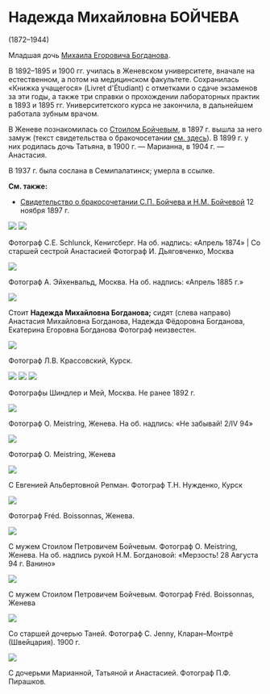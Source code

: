 # Надежда Михайловна БОЙЧЕВА
(1872–1944)

Младшая дочь [Михаила Егоровича Богданова](MEB.md).

В 1892–1895 и 1900 гг. училась в Женевском университете, вначале на естественном, а потом на медицинском факультете. Сохранилась «Книжка учащегося» (Livret d'Étudiant) с отметками о сдаче экзаменов за эти годы, а также три справки о прохождении лабораторных практик в 1893 и 1895 гг. Университетского курса не закончила, в дальнейшем работала зубным врачом.

В Женеве познакомилась со [Стоилом Бойчевым](SPB.md), в 1897 г. вышла за него замуж (текст свидетельства о бракочосетании [см. здесь](../docs/doc-1897-11-29.md)). В 1899 г. у них родилась дочь Татьяна, в 1900 г. — Марианна, в 1904 г. — Анастасия.

В 1937 г. была сослана в Семипалатинск; умерла в ссылке.

**См. также:**

- [Свидетельство о бракосочетании С.П. Бойчева и Н.М. Бойчевой](../docs/doc-1897-11-29.md) 12 ноября 1897 г.

![](../Album/img/27-2.jpg) ![](../Album/img/39-1.jpg)

Фотограф C.E. Schlunck, Кенигсберг.
На об. надпись: «Апрель 1874» | Со старшей сестрой Анастасией
Фотограф И. Дьяговченко, Москва

![](../Album/img/27-3.jpg)

Фотограф А. Эйхенвальд, Москва.
На об. надпись: «Апрель 1885 г.»

![](img/AMB_NMB_NFB_EEB.jpg)

Стоит **Надежда Михайловна Богданова;** сидят (слева направо) Анастасия Михайловна Богданова, Надежда Фёдоровна Богданова, Екатерина Егоровна Богданова
Фотограф неизвестен.

![](../Album/img/39-3.jpg)

Фотограф Л.В. Крассовский, Курск.

![](../Album/img/20-4.jpg) ![](../Album/img/26-1.jpg) ![](../Album/img/27-4.jpg)

Фотографы Шиндлер и Мей, Москва.
Не ранее 1892 г.

![](../Album/img/21-1.jpg)

Фотограф O. Meistring, Женева.
На об. надпись: «Не забывай! 2/IV 94»

![](img/NMB-Meistring1894.jpg)

Фотограф O. Meistring, Женева

![](../Album/img/21-4.jpg)

С Евгенией Альбертовной Репман.
Фотограф Т.Н. Нужденко, Курск

![](../Album/img/32-2.jpg)

Фотограф Fréd. Boissonnas, Женева.

![](../Album/img/32-3.jpg)

С мужем Стоилом Петровичем Бойчевым.
Фотограф O. Meistring, Женева.
На об. надпись рукой Н.М. Богдановой: «Мерзость! 28 Августа 94 г. Ванино»

![](../Album/img/44.jpg)

С мужем Стоилом Петровичем Бойчевым. 
Фотограф Fréd. Boissonnas, Женева

![](img/NMB_TSB.jpg)

Со старшей дочерью Таней.
Фотограф C. Jenny, Кларан–Монтрё (Швейцария). 1900 г.

![](img/piraskov.jpg)

С дочерьми Марианной, Татьяной и Анастасией.
Фотограф П.Ф. Пирашков.
